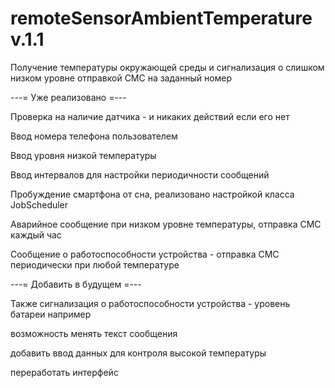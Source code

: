 # remoteSensorAmbientTemperature v.1.1

Получение температуры окружающей среды и сигнализация о слишком низком уровне отправкой СМС на заданный номер

---= Уже реализовано =---

Проверка на наличие датчика - и никаких действий если его нет

Ввод номера телефона пользователем

Ввод уровня низкой температуры

Ввод интервалов для настройки периодичности сообщений

Пробуждение смартфона от сна, реализовано настройкой класса JobScheduler

Аварийное сообщение при низком уровне температуры, отправка СМС каждый час

Сообщение о работоспособности устройства - отправка СМС периодически при любой температуре

---= Добавить в будущем =---

Также сигнализация о работоспособности устройства - уровень батареи например

возможность менять текст сообщения

добавить ввод данных для контроля высокой температуры

переработать интерфейс
